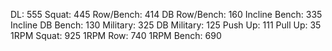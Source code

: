 DL: 555
 Squat: 445
 Row/Bench: 414
 DB Row/Bench: 160
 Incline Bench: 335
 Incline DB Bench: 130
 Military: 325
 DB Military: 125
 Push Up: 111
 Pull Up: 35
 1RPM Squat: 925
 1RPM Row: 740
 1RPM Bench: 690

